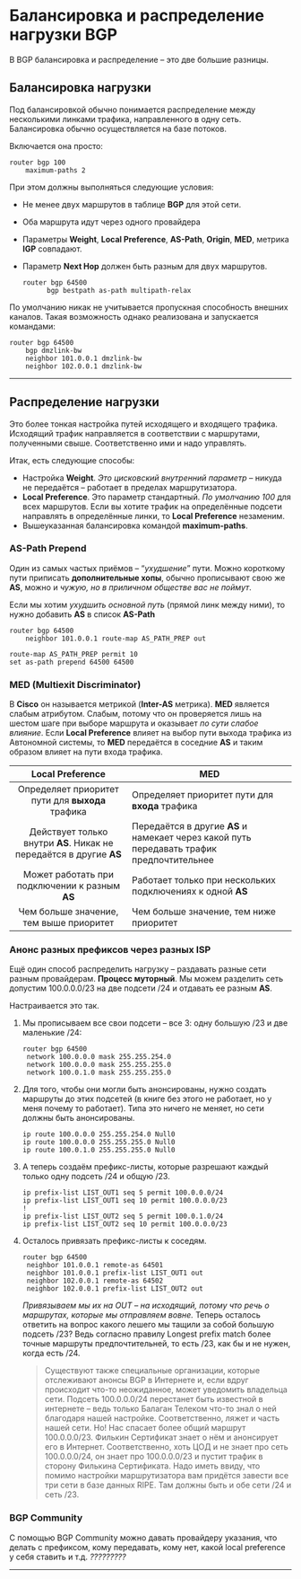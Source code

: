 # Балансировка и распределение нагрузки BGP

В BGP балансировка и распределение – это две большие разницы. 

## Балансировка нагрузки

Под балансировкой обычно понимается распределение между несколькими линками трафика, направленного в одну сеть. Балансировка обычно осуществляется на базе потоков. 

Включается она просто:

```
router bgp 100
	maximum-paths 2
```

При этом должны выполняться следующие условия:

- Не менее двух маршрутов в таблице **BGP** для этой сети.

- Оба маршрута идут через одного провайдера

- Параметры **Weight**, **Local Preference**, **AS-Path**, **Origin**, **MED**, метрика **IGP** совпадают.

- Параметр **Next Hop** должен быть разным для двух маршрутов.

  ```
  router bgp 64500
  		bgp bestpath as-path multipath-relax
  ```

По умолчанию никак не учитывается пропускная способность внешних каналов. Такая возможность однако реализована и запускается командами:

```
router bgp 64500
	bgp dmzlink-bw
	neighbor 101.0.0.1 dmzlink-bw
	neighbor 102.0.0.1 dmzlink-bw
```

------------

## Распределение нагрузки

Это более тонкая настройка путей исходящего и входящего трафика. Исходящий трафик направляется в соответствии с маршрутами, полученными свыше. Соответственно ими и надо управлять. 

Итак, есть следующие способы:

- Настройка **Weight**. *Это цисковский внутренний параметр* – никуда не передаётся – работает в пределах маршрутизатора. 
- **Local Preference**. Это параметр стандартный. *По умолчанию 100* для всех маршрутов. Если вы хотите трафик на определённые подсети направлять в определённые линки, то **Local Preference** незаменим.
- Вышеуказанная балансировка командой **maximum-paths**.

### AS-Path Prepend

Один из самых частых приёмов – “*ухудшение*” пути. Можно короткому пути приписать **дополнительные хопы**, обычно прописывают свою же **AS**, можно и *чужую, но в приличном обществе вас не поймут*.

Если мы хотим *ухудшить основной путь* (прямой линк между ними), то нужно добавить **AS** в список **AS-Path**

	router bgp 64500
		neighbor 101.0.0.1 route-map AS_PATH_PREP out
		
	route-map AS_PATH_PREP permit 10
	set as-path prepend 64500 64500

### MED (Multiexit Discriminator)

В **Cisco** он называется метрикой (**Inter-AS** метрика). **MED** является слабым атрибутом. Слабым, потому что он проверяется лишь на шестом шаге при выборе маршрута и оказывает *по сути слабое влияние*.
Если **Local Preference** влияет на выбор пути выхода трафика из Автономной системы, то **MED** передаётся в соседние **AS** и таким образом влияет на пути входа трафика.

|                       Local Preference                       | MED                                                          |
| :----------------------------------------------------------: | ------------------------------------------------------------ |
|       Определяет приоритет пути для **выхода** трафика       | Определяет приоритет пути для **входа** трафика              |
| Действует только внутри **AS**. Никак не передаётся в другие **AS** | Передаётся в другие **AS** и намекает через какой путь передавать трафик предпочтительнее |
|        Может работать при подключении к разным **AS**        | Работает только при нескольких подключениях к одной **AS**   |
|           Чем больше значение, тем выше приоритет            | Чем больше значение, тем ниже приоритет                      |

### Анонс разных префиксов через разных ISP

Ещё один способ распределить нагрузку – раздавать разные сети разным провайдерам. **Процесс муторный**. Мы можем разделить сеть допустим 100.0.0.0/23 на две подсети /24 и отдавать ее разным **AS**. 

Настраивается это так.

1. Мы прописываем все свои подсети – все 3: одну большую /23 и две маленькие /24:

   ```
   router bgp 64500
   	network 100.0.0.0 mask 255.255.254.0
   	network 100.0.0.0 mask 255.255.255.0
   	network 100.0.1.0 mask 255.255.255.0
   ```

2. Для того, чтобы они могли быть анонсированы, нужно создать маршруты до этих подсетей (в книге без этого не работает, но у меня почему то работает). Типа это ничего не меняет, но сети должны быть анонсированы. 

   ```
   ip route 100.0.0.0 255.255.254.0 Null0
   ip route 100.0.0.0 255.255.255.0 Null0
   ip route 100.0.1.0 255.255.255.0 Null0
   ```

3. А теперь создаём префикс-листы, которые разрешают каждый только одну подсеть /24 и общую /23.

   ```
   ip prefix-list LIST_OUT1 seq 5 permit 100.0.0.0/24
   ip prefix-list LIST_OUT1 seq 10 permit 100.0.0.0/23
   ! 
   ip prefix-list LIST_OUT2 seq 5 permit 100.0.1.0/24
   ip prefix-list LIST_OUT2 seq 10 permit 100.0.0.0/23
   ```

4. Осталось привязать префикс-листы к соседям.

   ```
   router bgp 64500
   	neighbor 101.0.0.1 remote-as 64501
   	neighbor 101.0.0.1 prefix-list LIST_OUT1 out
   	neighbor 102.0.0.1 remote-as 64502
   	neighbor 102.0.0.1 prefix-list LIST_OUT2 out
   ```

   *Привязываем мы их на OUT – на исходящий, потому что речь о маршрутах, которые мы отправляем вовне.* Теперь осталось ответить на вопрос какого лешего мы тащили за собой большую подсеть /23? Ведь согласно правилу Longest prefix match более точные маршруты предпочтительней, то есть /23, как бы и не нужен, когда есть /24.

   > Существуют также специальные организации, которые отслеживают анонсы BGP в Интернете и, если вдруг происходит что-то неожиданное, может уведомить владельца сети. Подсеть 100.0.0.0/24 перестанет быть известной в интернете – ведь только Балаган Телеком что-то знал о ней благодаря нашей настройке. Соответственно, ляжет и часть нашей сети. Но! Нас спасает более общий маршрут 100.0.0.0/23. Филькин Сертификат знает о нём и анонсирует его в Интернет. Соответственно, хоть ЦОД и не знает про сеть 100.0.0.0/24, он знает про 100.0.0.0/23 и пустит трафик в сторону Филькина Сертификата.
   > Надо иметь ввиду, что помимо настройки маршрутизатора вам придётся завести все три сети в базе данных RIPE. Там должны быть и обе сети /24 и сеть /23.

 ### BGP Community

C помощью BGP Community можно давать провайдеру указания, что делать с префиксом, кому передавать, кому нет, какой local preference у себя ставить и т.д. *?????????*

----------
